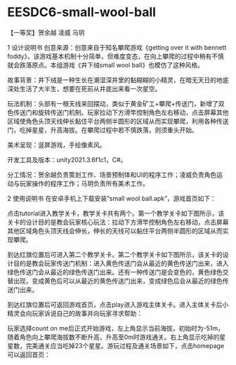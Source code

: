 # EESDC6-small-wool-ball
【一等奖】贺余越 凌威 马玥

1 设计说明书
创意来源：创意来自于知名攀爬游戏《getting over it with bennett foddy》，该游戏基本机制十分简单，但难度变态，在向上攀爬的过程中稍有不慎就会跌落原点。本组游戏《井下绒small wool ball》也模仿了这种风格。

故事背景：井下绒是一种生长在潮湿深井里的黏糊糊的小精灵，在暗无天日的地底深处生活了大半生，想要在死前从井底出来看一次星空。

玩法机制：头部有一根天线来回摆动，类似于黄金矿工+攀爬+传送门，新增了双色传送门和旋转传送门机制。玩家拉动下方滑竿控制角色左右移动，点击屏幕其他区域使角色头顶天线伸长黏住平台两侧半圆形的区域从而实现攀爬，利用各种传送门，吃掉星星，升高海拔。在攀爬过程中若不慎跌落，则须重头开始。

美术呈现：竖屏游戏，手绘像素风。

开发工具及版本：unity2021.3.6f1c1，C#。

分工情况：贺余越负责策划工作、场景预制体和UI的程序工作；凌威负责角色运动与玩家操作的程序工作；马玥负责所有美术工作。

2 使用说明书
在安卓手机上下载安装“small wool ball.apk”，游戏首页如下：

点击tutorial进入教学关卡，教学关卡共有两个。第一个教学关卡如下图所示，该关卡的设计目的是教会玩家核心玩法：拉动下方滑竿控制角色左右移动，点击屏幕其他区域角色头顶天线会伸长，伸长的天线可以黏住平台两侧半圆形的区域从而实现攀爬。

到达红旗位置后可进入第二个教学关卡。第二个教学关卡如下图所示，该关卡的设计目的是教会玩家传送门机制：进入黄色传送门会从最近的黄色传送门出来，进入绿色传送门会从最近的绿色传送门出来。还有一种传送门是会变色的，黄色绿色交替出现，变成黄色后可以从最近的黄色传送门出来，变成绿色后会从最近的绿色传送门出来。
 
到达红旗位置后可返回游戏首页，点击play进入游戏主体关卡。进入主体关卡后小精灵会向玩家诉说自己的故事并向玩家寻求帮助：

玩家选择count on me后正式开始游戏，左上角显示当前海拔，初始时为-51m，随着角色向上攀爬海拔数不断升高，升高至0m时游戏通关。右上角显示吃掉的星星数，完美通关应当吃掉23个星星。游玩过程及通关场景如下，点击homepage可以返回首页：

